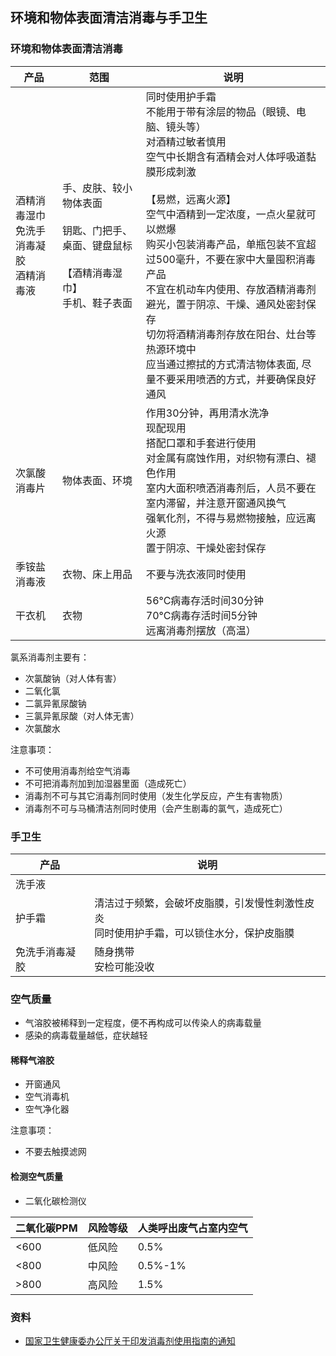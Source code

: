 ## 环境和物体表面清洁消毒与手卫生

### 环境和物体表面清洁消毒

| 产品 | 范围 | 说明 |
| --- | --- | --- |
| 酒精消毒湿巾<br>免洗手消毒凝胶<br>酒精消毒液 | 手、皮肤、较小物体表面<br><br>钥匙、门把手、桌面、键盘鼠标<br><br>【酒精消毒湿巾】<br>手机、鞋子表面  | 同时使用护手霜<br>不能用于带有涂层的物品（眼镜、电脑、镜头等）<br>对酒精过敏者慎用<br>空气中长期含有酒精会对人体呼吸道黏膜形成刺激<br><br>【易燃，远离火源】<br>空气中酒精到一定浓度，一点火星就可以燃爆<br>购买小包装消毒产品，单瓶包装不宜超过500毫升，不要在家中大量囤积消毒产品<br>不宜在机动车内使用、存放酒精消毒剂<br>避光，置于阴凉、干燥、通风处密封保存<br>切勿将酒精消毒剂存放在阳台、灶台等热源环境中<br>应当通过擦拭的方式清洁物体表面, 尽量不要采用喷洒的方式，并要确保良好通风<br> |
| 次氯酸消毒片 | 物体表面、环境 | 作用30分钟，再用清水洗净<br>现配现用<br>搭配口罩和手套进行使用<br>对金属有腐蚀作用，对织物有漂白、褪色作用<br>室内大面积喷洒消毒剂后，人员不要在室内滞留，并注意开窗通风换气<br>强氧化剂，不得与易燃物接触，应远离火源<br>置于阴凉、干燥处密封保存 |
| 季铵盐消毒液 | 衣物、床上用品 | 不要与洗衣液同时使用 |
| 干衣机 | 衣物 | 56°C病毒存活时间30分钟<br>70°C病毒存活时间5分钟<br>远离消毒剂摆放（高温） |

氯系消毒剂主要有：

- 次氯酸钠（对人体有害）
- 二氧化氯
- 二氯异氰尿酸钠
- 三氯异氰尿酸（对人体无害）
- 次氯酸水

注意事项：

- 不可使用消毒剂给空气消毒
- 不可把消毒剂加到加湿器里面（造成死亡）
- 消毒剂不可与其它消毒剂同时使用（发生化学反应，产生有害物质）
- 消毒剂不可与马桶清洁剂同时使用（会产生剧毒的氯气，造成死亡）

### 手卫生

| 产品 | 说明 |
| --- | --- |
| 洗手液 | |
| 护手霜 | 清洁过于频繁，会破坏皮脂膜，引发慢性刺激性皮炎<br>同时使用护手霜，可以锁住水分，保护皮脂膜 |
| 免洗手消毒凝胶 | 随身携带<br>安检可能没收 |

### 空气质量

- 气溶胶被稀释到一定程度，便不再构成可以传染人的病毒载量
- 感染的病毒载量越低，症状越轻

#### 稀释气溶胶

- 开窗通风
- 空气消毒机
- 空气净化器

注意事项：

- 不要去触摸滤网

#### 检测空气质量

- 二氧化碳检测仪

| 二氧化碳PPM | 风险等级 | 人类呼出废气占室内空气 |
| --- | --- | --- |
| <600 | 低风险 | 0.5% |
| <800 | 中风险 | 0.5%-1% |
| >800 | 高风险 | 1.5% |

### 资料

- [国家卫生健康委办公厅关于印发消毒剂使用指南的通知](http://www.nhc.gov.cn/zhjcj/s9141/202002/b9891e8c86d141a08ec45c6a18e21dc2.shtml)

